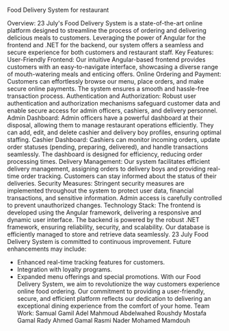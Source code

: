 Food Delivery System for restaurant

Overview:
23 July's Food Delivery System is a state-of-the-art online platform designed to streamline the process of ordering and delivering delicious meals to customers. Leveraging the power of Angular for the frontend and .NET for the backend, our system offers a seamless and secure experience for both customers and restaurant staff.
Key Features:
User-Friendly Frontend:
Our intuitive Angular-based frontend provides customers with an easy-to-navigate interface, showcasing a diverse range of mouth-watering meals and enticing offers.
Online Ordering and Payment:
Customers can effortlessly browse our menu, place orders, and make secure online payments. The system ensures a smooth and hassle-free transaction process.
Authentication and Authorization:
Robust user authentication and authorization mechanisms safeguard customer data and enable secure access for admin officers, cashiers, and delivery personnel.
Admin Dashboard:
Admin officers have a powerful dashboard at their disposal, allowing them to manage restaurant operations efficiently. They can add, edit, and delete cashier and delivery boy profiles, ensuring optimal staffing.
Cashier Dashboard:
Cashiers can monitor incoming orders, update order statuses (pending, preparing, delivered), and handle transactions seamlessly. The dashboard is designed for efficiency, reducing order processing times.
Delivery Management:
Our system facilitates efficient delivery management, assigning orders to delivery boys and providing real-time order tracking. Customers can stay informed about the status of their deliveries.
Security Measures:
Stringent security measures are implemented throughout the system to protect user data, financial transactions, and sensitive information. Admin access is carefully controlled to prevent unauthorized changes.
Technology Stack:
The frontend is developed using the Angular framework, delivering a responsive and dynamic user interface. The backend is powered by the robust .NET framework, ensuring reliability, security, and scalability. Our database is efficiently managed to store and retrieve data seamlessly.
23 July Food Delivery System is committed to continuous improvement. Future enhancements may include:
-	Enhanced real-time tracking features for customers.
-	Integration with loyalty programs.
-	Expanded menu offerings and special promotions.
With our Food Delivery System, we aim to revolutionize the way customers experience online food ordering. Our commitment to providing a user-friendly, secure, and efficient platform reflects our dedication to delivering an exceptional dining experience from the comfort of your home.
  Team Work:
Samual Gamil Adel
Mahmoud Abdelwahed Roushdy
Mostafa Gamal Rady
Ahmed Gamal Rasmi
Nader Mohamed Mamdouh
 

